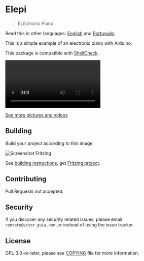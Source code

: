 # Elepi

> ELEctronic PIano

Read this in other languages: [English](README.md) and [Português](LEIA-ME.md).

This is a simple example of an electronic piano with Arduino.

This package is compatible with [ShellCheck](https://github.com/koalaman/shellcheck).

![Video](https://gitlab.com/vitoranguia/elepi/wikis/uploads/7efe3a903bfed06dc78c83937ae6b3ba/elepi.mp4)

[See more pictures and videos](https://gitlab.com/vitoranguia/elepi/wikis/)

## Building

Build your project according to this image.

![Screenshot Fritzing](https://gitlab.com/vitoranguia/elepi/wikis/uploads/46c035fce54587334d2b9b10b2f57bda/screenshotFritzing.jpg)

See [building instructions](doc/README.md), get [Fritzing project](elepi.fzz).

## Contributing

Pull Requests not accepted.

## Security

If you discover any security related issues, please email `contato@vitor.guia.nom.br` instead of using the issue tracker.

## License

GPL-3.0-or-later, please see [COPYING](COPYING) file for more information.
